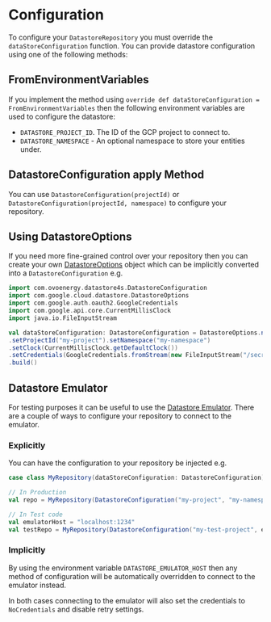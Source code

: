 # Configuration
 
To configure your `DatastoreRepository` you must override the `dataStoreConfiguration` function. You can provide datastore 
configuration using one of the following methods:

## FromEnvironmentVariables
If you implement the method using `override def dataStoreConfiguration = FromEnvironmentVariables` then the following 
environment variables are used to configure the datastore:
 - `DATASTORE_PROJECT_ID`. The ID of the GCP project to connect to. 
 - `DATASTORE_NAMESPACE` - An optional namespace to store your entities under.
 
## DatastoreConfiguration apply Method
You can use `DatastoreConfiguration(projectId)` or `DatastoreConfiguration(projectId, namespace)` to configure your repository.

## Using DatastoreOptions
 
If you need more fine-grained control over your repository then you can create your own [DatastoreOptions](https://googlecloudplatform.github.io/google-cloud-java/0.46.0/apidocs/index.html) object which
can be implicitly converted into a `DatastoreConfiguration` e.g.
  
  ```scala
import com.ovoenergy.datastore4s.DatastoreConfiguration
import com.google.cloud.datastore.DatastoreOptions
import com.google.auth.oauth2.GoogleCredentials
import com.google.api.core.CurrentMillisClock
import java.io.FileInputStream

val dataStoreConfiguration: DatastoreConfiguration = DatastoreOptions.newBuilder()
  .setProjectId("my-project").setNamespace("my-namespace")
  .setClock(CurrentMillisClock.getDefaultClock())
  .setCredentials(GoogleCredentials.fromStream(new FileInputStream("/secrets/gcp-creds.json")))
  .build()
 ```
 
## Datastore Emulator

For testing purposes it can be useful to use the [Datastore Emulator](https://cloud.google.com/datastore/docs/tools/datastore-emulator).
There are a couple of ways to configure your repository to connect to the emulator.

### Explicitly

You can have the configuration to your repository be injected e.g.

```scala
case class MyRepository(dataStoreConfiguration: DatastoreConfiguration) extends DatastoreRepository

// In Production
val repo = MyRepository(DatastoreConfiguration("my-project", "my-namespace"))

// In Test code
val emulatorHost = "localhost:1234"
val testRepo = MyRepository(DatastoreConfiguration("my-test-project", emulatorHost, Some("my-test-namespace")))
```

### Implicitly

By using the environment variable `DATASTORE_EMULATOR_HOST` then any method of configuration will be automatically overridden
to connect to the emulator instead.

In both cases connecting to the emulator will also set the credentials to `NoCredentials` and disable retry settings.
